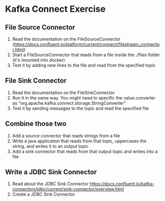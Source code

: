 # Kafka Connect Exercise

## File Source Connector
1. Read the documentation on the FileSourceConnector (https://docs.confluent.io/platform/current/connect/filestream_connector.html)
2. Start a FileSourceConnector that reads from a file inside the ./files folder (it's mounted into docker)
3. Test it by adding new lines to the file and read from the specified topic

## File Sink Connector
1. Read the documentation on the FileSinkConnector
2. Run it in the same way. You might need to specific the value.converter as "org.apache.kafka.connect.storage.StringConverter"
3. Test it by sending messages to the topic and read the specified file

## Combine those two
1. Add a source connector that reads strings from a file
2. Write a java application that reads from that topic, uppercases the string, and writes it to an output topic
3. Add a sink connector that reads from that output topic and writes into a file

## Write a JDBC Sink Connector
1. Read about the JDBC Sink Connector https://docs.confluent.io/kafka-connectors/jdbc/current/sink-connector/overview.html
2. Create a JDBC Sink Connector